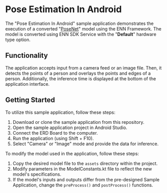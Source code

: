 # Pose Estimation In Android
The "Pose Estimation In Android" sample application demonstrates the execution of a converted "[PoseNet](https://tfhub.dev/tensorflow/tfjs-model/posenet/mobilenet/float/075/1/default/1)" model using the ENN Framework.
The model is converted using ENN SDK Service with the "**Default**" hardware type option.

## Functionality
The application accepts input from a camera feed or an image file.
Then, it detects the points of a person and overlays the points and edges of a person. 
Additionally, the inference time is displayed at the bottom of the application interface.

## Getting Started
To utilize this sample application, follow these steps:
1. Download or clone the sample application from this repository.
1. Open the sample application project in Android Studio.
1. Connect the ERD Board to the computer.
1. Run the application (using Shift + F10).
1. Select "Camera" or "Image" mode and provide the data for inference.

To modify the model used in the application, follow these steps:
1. Copy the desired model file to the `assets` directory within the project.
1. Modify parameters in the ModelConstants.kt file to reflect the new model's specifications.
1. If the model's inputs and outputs differ from the pre-designed Sample Application, change the `preProcess()` and `postProcess()` functions.
